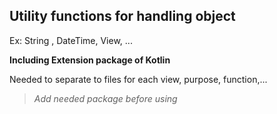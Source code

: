 ## Utility functions for handling object ##
 Ex: String , DateTime, View, ...

**Including Extension package of Kotlin**

Needed to separate to files for each view, purpose, function,...

> _Add needed package before using_